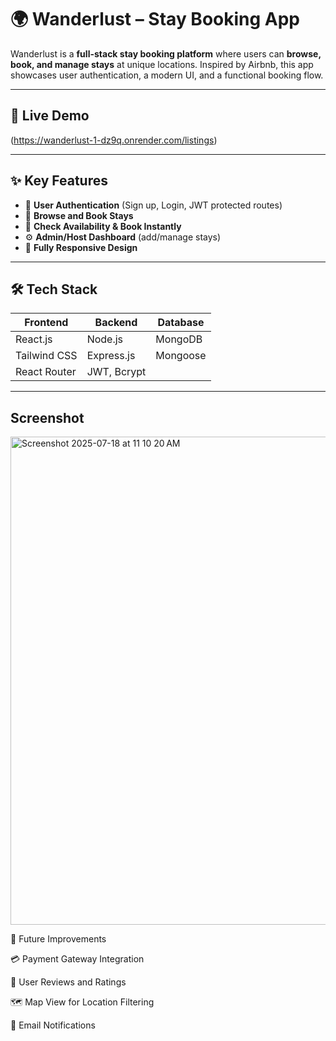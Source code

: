 # 🌍 **Wanderlust – Stay Booking App**

Wanderlust is a **full-stack stay booking platform** where users can **browse, book, and manage stays** at unique locations. Inspired by Airbnb, this app showcases user authentication, a modern UI, and a functional booking flow.

---

## 🚀 **Live Demo**
(https://wanderlust-1-dz9q.onrender.com/listings)

---

## ✨ **Key Features**
- 🔐 **User Authentication** (Sign up, Login, JWT protected routes)
- 🏡 **Browse and Book Stays**
- 📅 **Check Availability & Book Instantly**
- ⚙️ **Admin/Host Dashboard** (add/manage stays)
- 📱 **Fully Responsive Design**

---

## 🛠️ **Tech Stack**

| Frontend       | Backend         | Database |
|----------------|----------------|----------|
| React.js       | Node.js         | MongoDB  |
| Tailwind CSS   | Express.js      | Mongoose |
| React Router   | JWT, Bcrypt     |          |

---

## Screenshot

<img width="1440" height="781" alt="Screenshot 2025-07-18 at 11 10 20 AM" src="https://github.com/user-attachments/assets/951e6c5b-c2cc-4634-ac5e-c87e4b06c1f4" />


🔮 Future Improvements
 
💳 Payment Gateway Integration

🌟 User Reviews and Ratings

🗺️ Map View for Location Filtering

📧 Email Notifications
